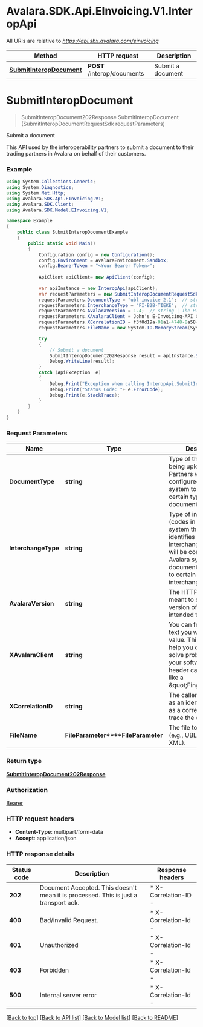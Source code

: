 # Avalara.SDK.Api.EInvoicing.V1.InteropApi

All URIs are relative to *https://api.sbx.avalara.com/einvoicing*

Method | HTTP request | Description
------------- | ------------- | -------------
[**SubmitInteropDocument**](InteropApi.md#submitinteropdocument) | **POST** /interop/documents | Submit a document


<a name="submitinteropdocument"></a>
# **SubmitInteropDocument**
> SubmitInteropDocument202Response SubmitInteropDocument (SubmitInteropDocumentRequestSdk requestParameters)

Submit a document

This API used by the interoperability partners to submit a document to  their trading partners in Avalara on behalf of their customers. 

### Example
```csharp
using System.Collections.Generic;
using System.Diagnostics;
using System.Net.Http;
using Avalara.SDK.Api.EInvoicing.V1;
using Avalara.SDK.Client;
using Avalara.SDK.Model.EInvoicing.V1;

namespace Example
{
    public class SubmitInteropDocumentExample
    {
        public static void Main()
        {
            Configuration config = new Configuration();
            config.Environment = AvalaraEnvironment.Sandbox;
            config.BearerToken = "<Your Bearer Token>";
            
            ApiClient apiClient= new ApiClient(config);
            
            var apiInstance = new InteropApi(apiClient);
            var requestParameters = new SubmitInteropDocumentRequestSdk();
            requestParameters.DocumentType = "ubl-invoice-2.1";  // string | Type of the document being uploaded. Partners will be configured in Avalara system to send only certain types of documents.
            requestParameters.InterchangeType = "FI-B2B-TIEKE";  // string | Type of interchange (codes in Avalara system that uniquely identifies a type of interchange). Partners will be configured in Avalara system to send documents belonging to certain types of interchanges.
            requestParameters.AvalaraVersion = 1.4;  // string | The HTTP Header meant to specify the version of the API intended to be used
            requestParameters.XAvalaraClient = John's E-Invoicing-API Client;  // string | You can freely use any text you wish for this value. This feature can help you diagnose and solve problems with your software. The header can be treated like a \"Fingerprint\" (optional) 
            requestParameters.XCorrelationID = f3f0d19a-01a1-4748-8a58-f000d0424f43;  // string | The caller can use this as an identifier to use as a correlation id to trace the call. (optional) 
            requestParameters.FileName = new System.IO.MemoryStream(System.IO.File.ReadAllBytes("/path/to/file.txt"));  // FileParameter | The file to be uploaded (e.g., UBL XML, CII XML). (optional) 

            try
            {
                // Submit a document
                SubmitInteropDocument202Response result = apiInstance.SubmitInteropDocument(requestParameters);
                Debug.WriteLine(result);
            }
            catch (ApiException  e)
            {
                Debug.Print("Exception when calling InteropApi.SubmitInteropDocument: " + e.Message );
                Debug.Print("Status Code: "+ e.ErrorCode);
                Debug.Print(e.StackTrace);
            }
        }
    }
}
```

### Request Parameters

Name | Type | Description  | Notes
------------- | ------------- | ------------- | -------------
 **DocumentType** | **string**| Type of the document being uploaded. Partners will be configured in Avalara system to send only certain types of documents. | 
 **InterchangeType** | **string**| Type of interchange (codes in Avalara system that uniquely identifies a type of interchange). Partners will be configured in Avalara system to send documents belonging to certain types of interchanges. | 
 **AvalaraVersion** | **string**| The HTTP Header meant to specify the version of the API intended to be used | 
 **XAvalaraClient** | **string**| You can freely use any text you wish for this value. This feature can help you diagnose and solve problems with your software. The header can be treated like a \&quot;Fingerprint\&quot; | [optional] 
 **XCorrelationID** | **string**| The caller can use this as an identifier to use as a correlation id to trace the call. | [optional] 
 **FileName** | **FileParameter****FileParameter**| The file to be uploaded (e.g., UBL XML, CII XML). | [optional] 

### Return type

[**SubmitInteropDocument202Response**](SubmitInteropDocument202Response.md)

### Authorization

[Bearer](../../../README.md#Bearer)

### HTTP request headers

 - **Content-Type**: multipart/form-data
 - **Accept**: application/json


### HTTP response details
| Status code | Description | Response headers |
|-------------|-------------|------------------|
| **202** | Document Accepted. This doesn&#39;t mean it is processed. This is just a transport ack. |  * X-Correlation-ID -  <br>  |
| **400** | Bad/Invalid Request. |  * X-Correlation-Id -  <br>  |
| **401** | Unauthorized |  * X-Correlation-Id -  <br>  |
| **403** | Forbidden |  * X-Correlation-Id -  <br>  |
| **500** | Internal server error |  * X-Correlation-Id -  <br>  |

[[Back to top]](#) [[Back to API list]](../../../README.md#documentation-for-api-endpoints) [[Back to Model list]](../../../README.md#documentation-for-models) [[Back to README]](../../../README.md)

